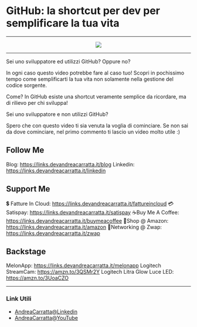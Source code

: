 # GitHub: la shortcut per dev per semplificare la tua vita
 
<hr />
 
<div align="center">

<a href="https://www.youtube.com/v/w02697ngTAk?version=3" target="_blank" alt="GitHub: la shortcut per dev per semplificare la tua vita">

<img src="https://img.youtube.com/vi/w02697ngTAk/0.jpg" />

</a>

</div>
 
<hr />
 
Sei uno sviluppatore ed utilizzi GitHub?  Oppure no?

In ogni caso questo video potrebbe fare al caso tuo! Scopri in pochissimo tempo come semplificarti la tua vita non solamente nella gestione del codice sorgente.

Come? In GitHub esiste una shortcut  veramente semplice da ricordare, ma di rilievo per chi sviluppa!

Sei uno sviluppatore e non utilizzi GitHub? 

Spero che con questo video ti sia venuta la voglia di cominciare. Se non sai da dove cominciare, nel primo commento ti lascio un video molto utile :)


## Follow Me


Blog: https://links.devandreacarratta.it/blog 
Linkedin: https://links.devandreacarratta.it/linkedin


## Support Me 


💲 Fatture In Cloud: https://links.devandreacarratta.it/fattureincloud
💳Satispay: https://links.devandreacarratta.it/satispay
☕Buy Me A Coffee: https://links.devandreacarratta.it/buymeacoffee
🛒Shop @ Amazon: https://links.devandreacarratta.it/amazon
🤝Networking @ Zwap: https://links.devandreacarratta.it/zwap


## Backstage
MelonApp: https://links.devandreacarratta.it/melonapp
Logitech StreamCam: https://amzn.to/3QSMr2Y
Logitech Litra Glow Luce LED: https://amzn.to/3UoaCZO
 
<hr />
 
### Link Utili
- [AndreaCarratta@Linkedin](https://links.devandreacarratta.it/linkedin)
- [AndreaCarratta@YouTube](https://links.devandreacarratta.it/youtube)


